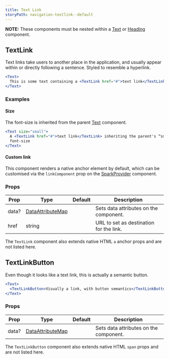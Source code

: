 ```yaml
---
title: Text Link
storyPath: navigation-textlink--default
---
```


**NOTE:** These components must be nested within a [Text](/package/text) or
[Heading](/package/heading) component.

## TextLink

Text links take users to another place in the application, and usually appear
within or directly following a sentence. Styled to resemble a hyperlink.

```jsx live
<Text>
  This is some text containing a <TextLink href="#">text link</TextLink>
</Text>
```

### Examples

#### Size

The font-size is inherited from the parent [Text](/package/text) component.

```jsx live
<Text size="small">
  A <TextLink href="#">text link</TextLink> inheriting the parent's “small”
  font-size
</Text>
```

#### Custom link

This component renders a native anchor element by default, which can be
customised via the `linkComponent` prop on the [SparkProvider](#todo) component.

### Props

| Prop  | Type                                   | Default | Description                             |
| ----- | -------------------------------------- | ------- | --------------------------------------- |
| data? | [DataAttributeMap][data-attribute-map] |         | Sets data attributes on the component.  |
| href  | string                                 |         | URL to set as destination for the link. |

The `TextLink` component also extends native HTML `a` anchor props and are not
listed here.

## TextLinkButton

Even though it looks like a text link, this is actually a semantic button.

```jsx live
<Text>
  <TextLinkButton>Visually a link, with button semantics</TextLinkButton>
</Text>
```

### Props

| Prop  | Type                                   | Default | Description                            |
| ----- | -------------------------------------- | ------- | -------------------------------------- |
| data? | [DataAttributeMap][data-attribute-map] |         | Sets data attributes on the component. |

The `TextLinkButton` component also extends native HTML `span` props and are not
listed here.

[data-attribute-map]:
  https://github.com/brighte-labs/spark-web/blob/e7f6f4285b4cfd876312cc89fbdd094039aa239a/packages/utils/src/internal/buildDataAttributes.ts#L1
